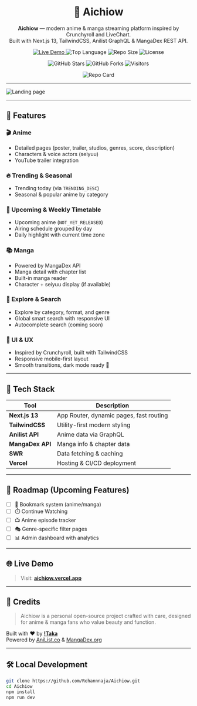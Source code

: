 <h1 align="center">🌌 Aichiow</h1>

<p align="center">
  <b>Aichiow</b> — modern anime & manga streaming platform inspired by Crunchyroll and LiveChart.  
  <br/>
  Built with Next.js 13, TailwindCSS, Anilist GraphQL & MangaDex REST API.
</p>

<p align="center">
  <a href="https://aichiow.vercel.app" target="_blank">
    <img src="https://img.shields.io/badge/Live-Demo-blue?style=for-the-badge&logo=vercel" alt="Live Demo" />
  </a>
  <img src="https://img.shields.io/github/languages/top/Rehannnaja/Aichiow?style=for-the-badge" alt="Top Language" />
  <img src="https://img.shields.io/github/repo-size/Rehannnaja/Aichiow?style=for-the-badge" alt="Repo Size" />
  <img src="https://img.shields.io/github/license/Rehannnaja/Aichiow?style=for-the-badge" alt="License" />
</p>

<p align="center">
  <img src="https://img.shields.io/github/stars/Rehannnaja/Aichiow?style=social" alt="GitHub Stars" />
  <img src="https://img.shields.io/github/forks/Rehannnaja/Aichiow?style=social" alt="GitHub Forks" />
  <img src="https://visitor-badge.laobi.icu/badge?page_id=Rehannnaja.Aichiow" alt="Visitors" />
</p>

<p align="center">
  <img src="https://github-readme-stats.vercel.app/api/pin/?username=Rehannnaja&repo=Aichiow&theme=radical" alt="Repo Card" />
</p>

---

![Landing page](https://aichiow.vercel.app/preview.png)

---

## 🚀 Features

### 🎬 Anime
- Detailed pages (poster, trailer, studios, genres, score, description)
- Characters & voice actors (seiyuu)
- YouTube trailer integration

### 🔥 Trending & Seasonal
- Trending today (via `TRENDING_DESC`)
- Seasonal & popular anime by category

### 📅 Upcoming & Weekly Timetable
- Upcoming anime (`NOT_YET_RELEASED`)
- Airing schedule grouped by day
- Daily highlight with current time zone

### 📚 Manga
- Powered by MangaDex API
- Manga detail with chapter list
- Built-in manga reader
- Character + seiyuu display (if available)

### 🧭 Explore & Search
- Explore by category, format, and genre
- Global smart search with responsive UI
- Autocomplete search (coming soon)

### 🎨 UI & UX
- Inspired by Crunchyroll, built with TailwindCSS
- Responsive mobile-first layout
- Smooth transitions, dark mode ready 🌙

---

## 🧩 Tech Stack

| Tool             | Description                                  |
|------------------|----------------------------------------------|
| **Next.js 13**   | App Router, dynamic pages, fast routing      |
| **TailwindCSS**  | Utility-first modern styling                 |
| **Anilist API**  | Anime data via GraphQL                       |
| **MangaDex API** | Manga info & chapter data                    |
| **SWR**          | Data fetching & caching                      |
| **Vercel**       | Hosting & CI/CD deployment                   |

---

## 🧪 Roadmap (Upcoming Features)

- [ ] 🔖 Bookmark system (anime/manga)
- [ ] ⏱️ Continue Watching
- [ ] 📺 Anime episode tracker
- [ ] 🎭 Genre-specific filter pages
- [ ] 📊 Admin dashboard with analytics

---

## 🌐 Live Demo

> Visit: [**aichiow.vercel.app**](https://aichiow.vercel.app)

---

## 🧠 Credits

> Aichiow is a personal open-source project crafted with care, designed for anime & manga fans who value beauty and function.

Built with ❤️ by **[!Taka](https://github.com/Rehannnaja)**  
Powered by [AniList.co](https://anilist.co) & [MangaDex.org](https://mangadex.org)

---

## 🛠️ Local Development

```bash
git clone https://github.com/Rehannnaja/Aichiow.git
cd Aichiow
npm install
npm run dev
